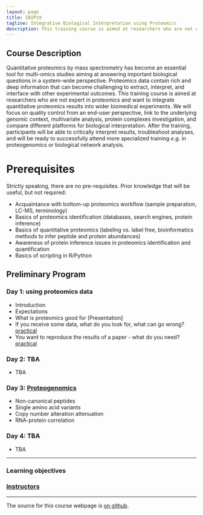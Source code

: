 ```yaml
---
layout: page
title: IBIP19
tagline: Integrative Biological Interpretation using Proteomics
description: This training course is aimed at researchers who are not expert in proteomics and want to integrate quantitative proteomics results into wider biomedical experiments. 
---
```


## Course Description

Quantitative proteomics by mass spectrometry has become an essential tool for multi-omics studies aiming at answering important biological questions in a system-wide perspective. Proteomics data contain rich and deep information that can become challenging to extract, interpret, and interface with other experimental outcomes.
This training course is aimed at researchers who are not expert in proteomics and want to integrate quantitative proteomics results into wider biomedical experiments. We will focus on quality control from an end-user perspective, link to the underlying genomic context, multivariate analysis, protein complexes investigation, and compare different platforms for biological interpretation.
After the training, participants will be able to critically interpret results, troubleshoot analyses, and will be ready to successfully attend more specialized training _e.g._ in proteogenomics or biological network analysis. 


# Prerequisites

Strictly speaking, there are no pre-requisites. Prior knowledge that will be useful, but not required: 
- Acquaintance with bottom-up proteomics workflow (sample preparation, LC-MS, terminology)
- Basics of proteomics identification (databases, search engines, protein inference)
- Basics of quantitative proteomics (labeling vs. label free, bioinformatics methods to infer peptide and protein abundances)
- Awareness of protein inference issues in proteomics identification and quantification
- Basics of scripting in R/Python


## Preliminary Program

### Day 1: using proteomics data
- Introduction 
- Expectations
- What is proteomics good for [Presentation]
- If you receive some data, what do you look for, what can go wrong? [practical](pages/qc)
- You want to reproduce the results of a paper - what do you need? [practical](pages/critical_manuscript_reviewing/check_for_ms_guidelines.ipynb)

### Day 2: TBA
- TBA

### Day 3: [Proteogenomics](pages/proteogenomics/proteogenomics.md)
- Non-canonical peptides
- Single amino acid variants
- Copy number alteration attenuation
- RNA-protein correlation

### Day 4: TBA
- TBA


---

### Learning objectives

### [Instructors](pages/instructors.md)


---

The source for this course webpage is [on github](https://github.com/GTPB/Web_course_template).
